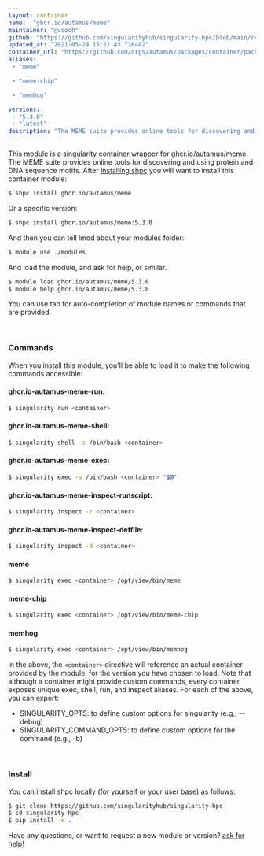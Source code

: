 ```yaml
---
layout: container
name:  "ghcr.io/autamus/meme"
maintainer: "@vsoch"
github: "https://github.com/singularityhub/singularity-hpc/blob/main/registry/ghcr.io/autamus/meme/container.yaml"
updated_at: "2021-05-24 15:21:43.716482"
container_url: "https://github.com/orgs/autamus/packages/container/package/meme"
aliases:
 - "meme"

 - "meme-chip"

 - "memhog"

versions:
 - "5.3.0"
 - "latest"
description: "The MEME suite provides online tools for discovering and using protein and DNA sequence motifs."
---
```


This module is a singularity container wrapper for ghcr.io/autamus/meme.
The MEME suite provides online tools for discovering and using protein and DNA sequence motifs.
After [installing shpc](#install) you will want to install this container module:

```bash
$ shpc install ghcr.io/autamus/meme
```

Or a specific version:

```bash
$ shpc install ghcr.io/autamus/meme:5.3.0
```

And then you can tell lmod about your modules folder:

```bash
$ module use ./modules
```

And load the module, and ask for help, or similar.

```bash
$ module load ghcr.io/autamus/meme/5.3.0
$ module help ghcr.io/autamus/meme/5.3.0
```

You can use tab for auto-completion of module names or commands that are provided.

<br>

### Commands

When you install this module, you'll be able to load it to make the following commands accessible:

#### ghcr.io-autamus-meme-run:

```bash
$ singularity run <container>
```

#### ghcr.io-autamus-meme-shell:

```bash
$ singularity shell -s /bin/bash <container>
```

#### ghcr.io-autamus-meme-exec:

```bash
$ singularity exec -s /bin/bash <container> "$@"
```

#### ghcr.io-autamus-meme-inspect-runscript:

```bash
$ singularity inspect -r <container>
```

#### ghcr.io-autamus-meme-inspect-deffile:

```bash
$ singularity inspect -d <container>
```


#### meme
       
```bash
$ singularity exec <container> /opt/view/bin/meme
```


#### meme-chip
       
```bash
$ singularity exec <container> /opt/view/bin/meme-chip
```


#### memhog
       
```bash
$ singularity exec <container> /opt/view/bin/memhog
```



In the above, the `<container>` directive will reference an actual container provided
by the module, for the version you have chosen to load. Note that although a container
might provide custom commands, every container exposes unique exec, shell, run, and
inspect aliases. For each of the above, you can export:

 - SINGULARITY_OPTS: to define custom options for singularity (e.g., --debug)
 - SINGULARITY_COMMAND_OPTS: to define custom options for the command (e.g., -b)

<br>
  
### Install

You can install shpc locally (for yourself or your user base) as follows:

```bash
$ git clone https://github.com/singularityhub/singularity-hpc
$ cd singularity-hpc
$ pip install -e .
```

Have any questions, or want to request a new module or version? [ask for help!](https://github.com/singularityhub/singularity-hpc/issues)